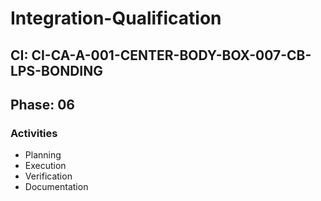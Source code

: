 # Integration-Qualification

## CI: CI-CA-A-001-CENTER-BODY-BOX-007-CB-LPS-BONDING
## Phase: 06

### Activities
- Planning
- Execution
- Verification
- Documentation
